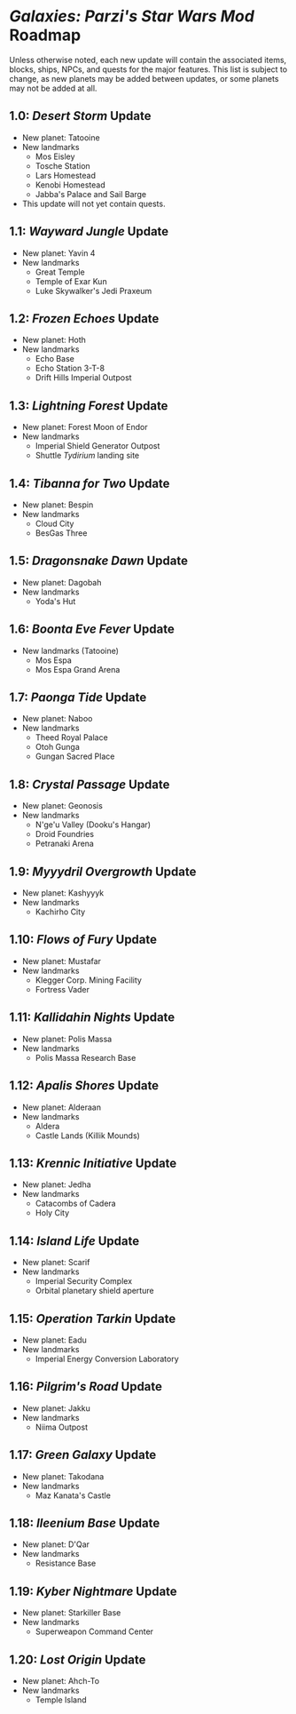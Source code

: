 # *Galaxies: Parzi's Star Wars Mod* Roadmap
Unless otherwise noted, each new update will contain the associated items, blocks, ships, NPCs, and quests for the major features. This list is subject to change, as new planets may be added between updates, or some planets may not be added at all.
## 1.0: *Desert Storm* Update
* New planet: Tatooine
* New landmarks
  * Mos Eisley
  * Tosche Station
  * Lars Homestead
  * Kenobi Homestead
  * Jabba's Palace and Sail Barge
* This update will not yet contain quests.
## 1.1: *Wayward Jungle* Update
* New planet: Yavin 4
* New landmarks
  * Great Temple
  * Temple of Exar Kun
  * Luke Skywalker's Jedi Praxeum
## 1.2: *Frozen Echoes* Update
* New planet: Hoth
* New landmarks
  * Echo Base
  * Echo Station 3-T-8
  * Drift Hills Imperial Outpost
## 1.3: *Lightning Forest* Update
* New planet: Forest Moon of Endor
* New landmarks
  * Imperial Shield Generator Outpost
  * Shuttle *Tydirium* landing site
## 1.4: *Tibanna for Two* Update
* New planet: Bespin
* New landmarks
  * Cloud City
  * BesGas Three
## 1.5: *Dragonsnake Dawn* Update
* New planet: Dagobah
* New landmarks
  * Yoda's Hut
## 1.6: *Boonta Eve Fever* Update
* New landmarks (Tatooine)
  * Mos Espa
  * Mos Espa Grand Arena
## 1.7: *Paonga Tide* Update
* New planet: Naboo
* New landmarks
  * Theed Royal Palace
  * Otoh Gunga
  * Gungan Sacred Place
## 1.8: *Crystal Passage* Update
* New planet: Geonosis
* New landmarks
  * N'ge'u Valley (Dooku's Hangar)
  * Droid Foundries
  * Petranaki Arena
## 1.9: *Myyydril Overgrowth* Update
* New planet: Kashyyyk
* New landmarks
  * Kachirho City
## 1.10: *Flows of Fury* Update
* New planet: Mustafar
* New landmarks
  * Klegger Corp. Mining Facility
  * Fortress Vader
## 1.11: *Kallidahin Nights* Update
* New planet: Polis Massa
* New landmarks
  * Polis Massa Research Base
## 1.12: *Apalis Shores* Update
* New planet: Alderaan
* New landmarks
  * Aldera
  * Castle Lands (Killik Mounds)
## 1.13: *Krennic Initiative* Update
* New planet: Jedha
* New landmarks
  * Catacombs of Cadera
  * Holy City
## 1.14: *Island Life* Update
* New planet: Scarif
* New landmarks
  * Imperial Security Complex
  * Orbital planetary shield aperture
## 1.15: *Operation Tarkin* Update
* New planet: Eadu
* New landmarks
  * Imperial Energy Conversion Laboratory
## 1.16: *Pilgrim's Road* Update
* New planet: Jakku
* New landmarks
  * Niima Outpost
## 1.17: *Green Galaxy* Update
* New planet: Takodana
* New landmarks
  * Maz Kanata's Castle
## 1.18: *Ileenium Base* Update
* New planet: D'Qar
* New landmarks
  * Resistance Base
## 1.19: *Kyber Nightmare* Update
* New planet: Starkiller Base
* New landmarks
  * Superweapon Command Center
## 1.20: *Lost Origin* Update
* New planet: Ahch-To
* New landmarks
  * Temple Island
